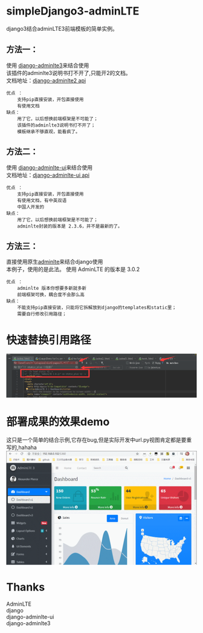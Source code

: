 # simpleDjango3-adminLTE
django3结合adminLTE3前端模板的简单实例。

## 方法一：
使用 [django-adminlte3](https://github.com/d-demirci/django-adminlte3)来结合使用  
该插件的adminlte3说明书打不开了,只能开2的文档。  
文档地址：[django-adminlte2 api](https://django-adminlte2.readthedocs.io/en/latest/quickstart.htm)
```text
优点 ：
    支持pip直接安装，开包直接使用
    有使用文档
缺点：
    用了它，以后想换前端框架是不可能了；
    该插件的adminlte3说明书打不开了；
    模板继承不够直观，能看疯了。
```

## 方法二：
使用 [django-adminlte-ui](https://github.com/wuyue92tree/django-adminlte-ui)来结合使用  
文档地址：[django-adminlte-ui api](https://django-adminlte-ui.readthedocs.io/en/latest/)
```text
优点 ：
    支持pip直接安装，开包直接使用
    有使用文档，有中英双语
    中国人开发的
缺点：
    用了它，以后想换前端框架是不可能了；
    adminlte封装的版本是 2.3.6，并不是最新的了。
```

## 方法三：
直接使用原生[adminlte](https://github.com/ColorlibHQ/AdminLTE/releases)来结合django使用  
本例子，使用的是此法。
使用 AdminLTE 的版本是 3.0.2
```text
优点 ：
    adminlte 版本你想要多新就多新
    前端框架可换，耦合度不会那么高
缺点：
    不能支持pip直接安装，只能将它拆解放到django的templates和static里；
    需要自行修改引用路径；
```

# 快速替换引用路径

![Image text](https://raw.githubusercontent.com/DeSireFire/simpleDjango3-adminLTE/master/way.png)

# 部署成果的效果demo
这只是一个简单的结合示例,它存在bug,但是实际开发中url.py视图肯定都是要重写的,hahaha  
![Image text](https://raw.githubusercontent.com/DeSireFire/simpleDjango3-adminLTE/master/demo.gif)

# Thanks
AdminLTE  
django  
django-adminlte-ui  
django-adminlte3  